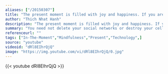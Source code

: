 ```yaml
---
aliases: ["/20150307"]
title: "The present moment is filled with joy and happiness. If you are attentive, you will see it."
author: "Thich Nhat Hanh"
description: "The present moment is filled with joy and happiness. If you are attentive, you will see it. - Thich Nhat Hanh quotes from GetInspired365.com"
summary: "You need not delete your social networks or destroy your cell phones, the message is simple, be balanced, be mindful, be present, be here."
referenceurl: ""
tags: ["In-The-Moment","Mindfulness","Present","Technology",]
source: "youtube"
videoid: "dRl8EIhrQjQ"
image: "https://img.youtube.com/vi/dRl8EIhrQjQ/0.jpg"
---
```


{{< youtube dRl8EIhrQjQ >}}
